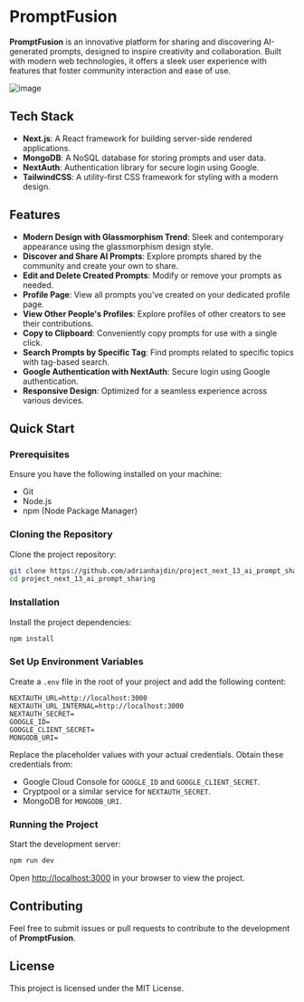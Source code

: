 # PromptFusion

**PromptFusion** is an innovative platform for sharing and discovering AI-generated prompts, designed to inspire creativity and collaboration. Built with modern web technologies, it offers a sleek user experience with features that foster community interaction and ease of use.

![image](https://github.com/user-attachments/assets/2faf0e1e-d551-4376-9f47-55b92f0112d7)

## Tech Stack

- **Next.js**: A React framework for building server-side rendered applications.
- **MongoDB**: A NoSQL database for storing prompts and user data.
- **NextAuth**: Authentication library for secure login using Google.
- **TailwindCSS**: A utility-first CSS framework for styling with a modern design.

## Features

- **Modern Design with Glassmorphism Trend**: Sleek and contemporary appearance using the glassmorphism design style.
- **Discover and Share AI Prompts**: Explore prompts shared by the community and create your own to share.
- **Edit and Delete Created Prompts**: Modify or remove your prompts as needed.
- **Profile Page**: View all prompts you’ve created on your dedicated profile page.
- **View Other People's Profiles**: Explore profiles of other creators to see their contributions.
- **Copy to Clipboard**: Conveniently copy prompts for use with a single click.
- **Search Prompts by Specific Tag**: Find prompts related to specific topics with tag-based search.
- **Google Authentication with NextAuth**: Secure login using Google authentication.
- **Responsive Design**: Optimized for a seamless experience across various devices.

## Quick Start

### Prerequisites

Ensure you have the following installed on your machine:

- Git
- Node.js
- npm (Node Package Manager)

### Cloning the Repository

Clone the project repository:

```bash
git clone https://github.com/adrianhajdin/project_next_13_ai_prompt_sharing.git
cd project_next_13_ai_prompt_sharing
```

### Installation

Install the project dependencies:

```bash
npm install
```

### Set Up Environment Variables

Create a `.env` file in the root of your project and add the following content:

```env
NEXTAUTH_URL=http://localhost:3000
NEXTAUTH_URL_INTERNAL=http://localhost:3000
NEXTAUTH_SECRET=
GOOGLE_ID=
GOOGLE_CLIENT_SECRET=
MONGODB_URI=
```

Replace the placeholder values with your actual credentials. Obtain these credentials from:

- Google Cloud Console for `GOOGLE_ID` and `GOOGLE_CLIENT_SECRET`.
- Cryptpool or a similar service for `NEXTAUTH_SECRET`.
- MongoDB for `MONGODB_URI`.

### Running the Project

Start the development server:

```bash
npm run dev
```

Open [http://localhost:3000](http://localhost:3000) in your browser to view the project.

## Contributing

Feel free to submit issues or pull requests to contribute to the development of **PromptFusion**. 

## License

This project is licensed under the MIT License.
